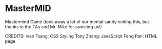 # MasterMID
Mastermind Game (took away a lot of our mental sanity coding this, but thanks to the TAs and Mr. Mike for assisting us!)

CREDITS:
Ivan Tsang: CSS Styling
Tony Zhang: JavaScript
Feng Pan: HTML page
